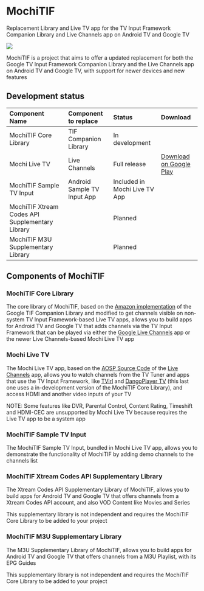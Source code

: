 # MochiTIF
Replacement Library and Live TV app for the TV Input Framework Companion Library and Live Channels app on Android TV and Google TV

<img src="https://brunochanrio.github.io/MochiTIF/MochiTIF_Logo.png"/>

MochiTIF is a project that aims to offer a updated replacement for both the Google TV Input Framework Companion Library and the Live Channels app on Android TV and Google TV, with support for newer devices and new features

## Development status
<table>
  <thead>
    <tr><th align="left">Component Name</th><th align="left">Component to replace</th><th align="left">Status</th><th align="left">Download</th></tr>
  </thead>
  <tbody>
    <tr><td>MochiTIF Core Library</td><td>TIF Companion Library</td><td>In development</td><td></td></tr>
    <tr></td><td>Mochi Live TV</td><td>Live Channels</td><td>Full release</td><td><a href="https://play.google.com/store/apps/details?id=com.brunochanrio.mochitif.tv">Download on Google Play</a></td></tr>
    <tr></td><td>MochiTIF Sample TV Input</td><td>Android Sample TV Input App</td><td>Included in Mochi Live TV App</td><td></td></tr>
    <tr></td><td>MochiTIF Xtream Codes API Supplementary Library</td><td></td><td>Planned</td><td></td></tr>
    <tr></td><td>MochiTIF M3U Supplementary Library</td><td></td><td>Planned</td><td></td></tr>
  </tbody>
</table>

## Components of MochiTIF

### MochiTIF Core Library
The core library of MochiTIF, based on the <a href="https://github.com/amzn/ftv-livetv-sample-tv-app/tree/master/AndroidTvSampleInput/library">Amazon implementation</a> of the Google TIF Companion Library and modified to get channels visible on non-system TV Input Framework-based Live TV apps, allows you to build apps for Android TV and Google TV that adds channels via the TV Input Framework that can be played via either the <a href="https://play.google.com/store/apps/details?id=com.google.android.tv">Google Live Channels</a> app or the newer Live Channels-based Mochi Live TV app

### Mochi Live TV
The Mochi Live TV app, based on the <a href="https://android.googlesource.com/platform/packages/apps/TV/">AOSP Source Code</a> of the <a href="https://play.google.com/store/apps/details?id=com.google.android.tv">Live Channels</a> app, allows you to watch channels from the TV Tuner and apps that use the TV Input Framework, like <a href="https://play.google.com/store/apps/details?id=by.stari4ek.tvirl">TVirl</a> and <a href="https://github.com/brunochanrio/DangoPlayer-TV">DangoPlayer TV</a> (this last one uses a in-development version of the MochiTIF Core Library), and access HDMI and another video inputs of your TV

NOTE: Some features like DVR, Parental Control, Content Rating, Timeshift and HDMI-CEC are unsupported by Mochi Live TV because requires the Live TV app to be a system app

### MochiTIF Sample TV Input
The MochiTIF Sample TV Input, bundled in Mochi Live TV app, allows you to demonstrate the functionality of MochiTIF by adding demo channels to the channels list

### MochiTIF Xtream Codes API Supplementary Library
The Xtream Codes API Supplementary Library of MochiTIF, allows you to build apps for Android TV and Google TV that offers channels from a Xtream Codes API account, and also VOD Content like Movies and Series

This supplementary library is not independent and requires the MochiTIF Core Library to be added to your project

### MochiTIF M3U Supplementary Library
The M3U Supplementary Library of MochiTIF, allows you to build apps for Android TV and Google TV that offers channels from a M3U Playlist, with its EPG Guides

This supplementary library is not independent and requires the MochiTIF Core Library to be added to your project
